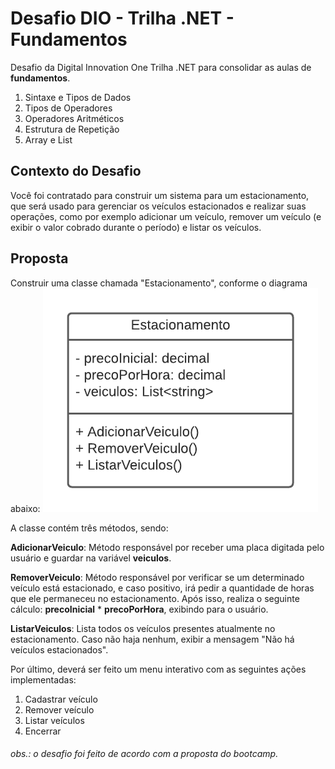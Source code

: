 # Desafio DIO - Trilha .NET - Fundamentos
Desafio da Digital Innovation One Trilha .NET para consolidar as aulas de **fundamentos**. 

1. Sintaxe e Tipos de Dados
2. Tipos de Operadores 
3. Operadores Aritméticos
4. Estrutura de Repetição 
5. Array e List 

## Contexto do Desafio 
Você foi contratado para construir um sistema para um estacionamento, que será usado para gerenciar os veículos estacionados e realizar suas operações, como por exemplo adicionar um veículo, remover um veículo (e exibir o valor cobrado durante o período) e listar os veículos.

## Proposta
Construir uma classe chamada "Estacionamento", conforme o diagrama abaixo:
![Diagrama de classe estacionamento](diagrama_classe_estacionamento.png)

A classe contém três métodos, sendo:

**AdicionarVeiculo**: Método responsável por receber uma placa digitada pelo usuário e guardar na variável **veiculos**.

**RemoverVeiculo**: Método responsável por verificar se um determinado veículo está estacionado, e caso positivo, irá pedir a quantidade de horas que ele permaneceu no estacionamento. Após isso, realiza o seguinte cálculo: **precoInicial** * **precoPorHora**, exibindo para o usuário.

**ListarVeiculos**: Lista todos os veículos presentes atualmente no estacionamento. Caso não haja nenhum, exibir a mensagem "Não há veículos estacionados".

Por último, deverá ser feito um menu interativo com as seguintes ações implementadas:
1. Cadastrar veículo
2. Remover veículo
3. Listar veículos
4. Encerrar

###### obs.: o desafio foi feito de acordo com a proposta do bootcamp.